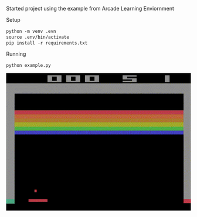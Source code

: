 Started project using the example from Arcade Learning Enviornment


Setup

```
python -m venv .evn
source .env/bin/activate
pip install -r requirements.txt
```

Running

```
python example.py
```


![](.for_readme/example.gif)
